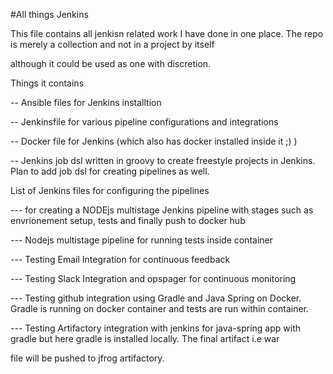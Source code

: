 

#All things Jenkins

This file contains all jenkisn related work I have done in one place. The repo is merely a collection and not in a project by itself

although it could be used as one with discretion.

Things it contains

-- Ansible files for Jenkins installtion

-- Jenkinsfile for various pipeline configurations and integrations

-- Docker file for Jenkins (which also has docker installed inside it  ;) ) 

-- Jenkins job dsl written in groovy to create freestyle projects in Jenkins. Plan to add job dsl for creating pipelines as well.


List of  Jenkins files for configuring the pipelines
 
--- for creating a NODEjs multistage Jenkins pipeline with stages such as envrionement setup, tests and finally push to docker hub

--- Nodejs multistage pipeline for running tests inside container

--- Testing Email Integration for continuous feedback

--- Testing Slack Integration and opspager for continuous monitoring

--- Testing github integration using Gradle and Java Spring on Docker. Gradle is running on docker container and tests are run within container.

--- Testing Artifactory integration with jenkins for java-spring app with gradle but here gradle is installed locally. The final artifact i.e war

file will be pushed to jfrog artifactory.




